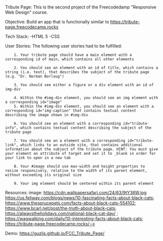 Tribute Page:
    This is the second project of the Freecodedamp "Responsive Web Design" course.

Objective:
    Build an app that is functionally similar to https://tribute-page.freecodecamp.rocks

Tech Stack:
    -HTML 5
    -CSS


User Stories:
    The following user stories had to be fulfilled:

        1. Your tribute page should have a main element with a corresponding id of main, which contains all other elements

        2. You should see an element with an id of title, which contains a string (i.e. text), that describes the subject of the tribute page (e.g. "Dr. Norman Borlaug")

        3. You should see either a figure or a div element with an id of img-div

        4. Within the #img-div element, you should see an img element with a corresponding id="image"
        5. Within the #img-div element, you should see an element with a corresponding id="img-caption" that contains textual content describing the image shown in #img-div

        6. You should see an element with a corresponding id="tribute-info", which contains textual content describing the subject of the tribute page

        7. You should see an a element with a corresponding id="tribute-link", which links to an outside site, that contains additional information about the subject of the tribute page. HINT: You must give your element an attribute of target and set it to _blank in order for your link to open in a new tab

        8. Your #image should use max-width and height properties to resize responsively, relative to the width of its parent element, without exceeding its original size

        9. Your img element should be centered within its parent element

Resources:
    image: https://cdn.wallpapersafari.com/24/63/9tY36W.jpg
    https://us.feliway.com/blogs/news/10-fascinating-facts-about-black-cats; 
    https://www.thesprucepets.com/facts-about-black-cats-554102; 
    https://www.bcarl.net/post/the-truth-about-black-cats; 
    https://alwaystheholidays.com/national-black-cat-day/ ; 
    https://wagwalking.com/daily/10-interesting-facts-about-black-cats;
    https://tribute-page.freecodecamp.rocks/-->

Demo:
https://guzlis.github.io/FCC_Tribute_Page/
